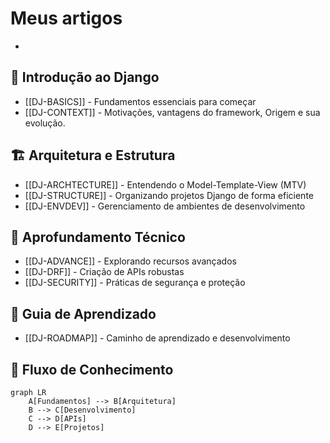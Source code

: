 # Meus artigos
- 

## 🌟 Introdução ao Django
- [[DJ-BASICS]] - Fundamentos essenciais para começar
- [[DJ-CONTEXT]] -  Motivações, vantagens do framework, Origem e sua evolução.

## 🏗️ Arquitetura e Estrutura
- [[DJ-ARCHTECTURE]] - Entendendo o Model-Template-View (MTV)
- [[DJ-STRUCTURE]] - Organizando projetos Django de forma eficiente
- [[DJ-ENVDEV]] - Gerenciamento de ambientes de desenvolvimento

## 🔬 Aprofundamento Técnico
- [[DJ-ADVANCE]] - Explorando recursos avançados
- [[DJ-DRF]] - Criação de APIs robustas
- [[DJ-SECURITY]] - Práticas de segurança e proteção

## 📍 Guia de Aprendizado
- [[DJ-ROADMAP]] - Caminho de aprendizado e desenvolvimento

## 🧩 Fluxo de Conhecimento
```mermaid
graph LR
    A[Fundamentos] --> B[Arquitetura]
    B --> C[Desenvolvimento]
    C --> D[APIs]
    D --> E[Projetos]
```
